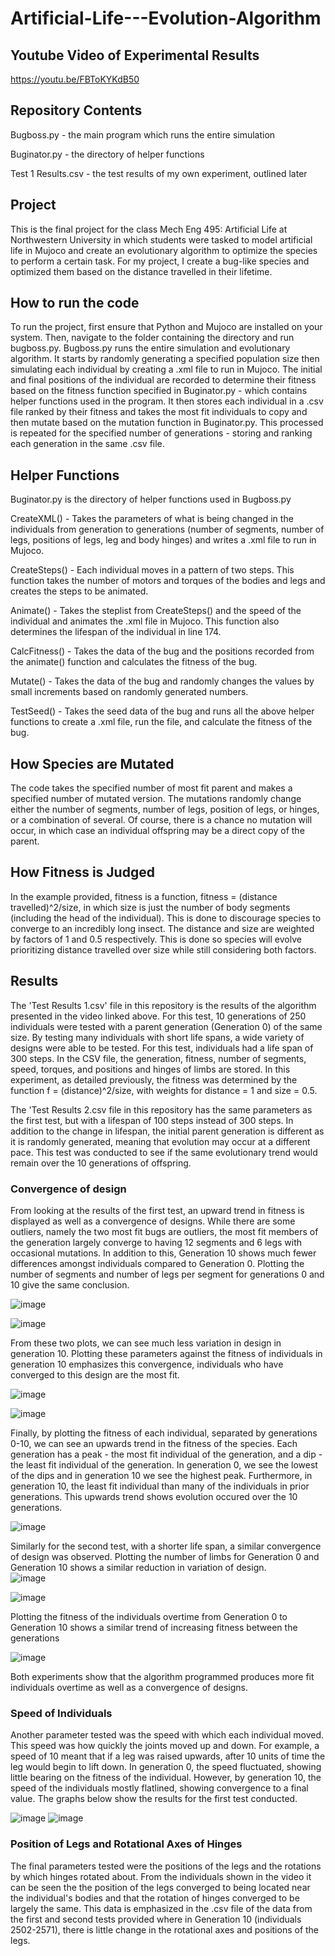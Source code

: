 # Artificial-Life---Evolution-Algorithm
## Youtube Video of Experimental Results
https://youtu.be/FBToKYKdB50

## Repository Contents
Bugboss.py - the main program which runs the entire simulation

Buginator.py - the directory of helper functions

Test 1 Results.csv - the test results of my own experiment, outlined later

## Project
This is the final project for the class Mech Eng 495: Artificial Life at Northwestern University in which students were tasked to model artificial life in Mujoco and create an evolutionary algorithm to optimize the species to perform a certain task.
For my project, I create a bug-like species and optimized them based on the distance travelled in their lifetime.  

## How to run the code 
To run the project, first ensure that Python and Mujoco are installed on your system.
Then, navigate to the folder containing the directory and run bugboss.py.
Bugboss.py runs the entire simulation and evolutionary algorithm.  It starts by randomly generating a specified population size then simulating each individual by creating a .xml file to run in Mujoco.  The initial and final positions of the individual are recorded to determine their fitness based on the fitness function specified in Buginator.py - which contains helper functions used in the program.  It then stores each individual in a .csv file ranked by their fitness and takes the most fit individuals to copy and then mutate based on the mutation function in Buginator.py.  This processed is repeated for the specified number of generations - storing and ranking each generation in the same .csv file.

## Helper Functions
Buginator.py is the directory of helper functions used in Bugboss.py

CreateXML() - Takes the parameters of what is being changed in the individuals from generation to generations (number of segments, number of legs, positions of legs, leg and body hinges) and writes a .xml file to run in Mujoco.

CreateSteps() - Each individual moves in a pattern of two steps.  This function takes the number of motors and torques of the bodies and legs and creates the steps to be animated.

Animate() - Takes the steplist from CreateSteps() and the speed of the individual and animates the .xml file in Mujoco.  This function also determines the lifespan of the individual in line 174.

CalcFitness() - Takes the data of the bug and the positions recorded from the animate() function and calculates the fitness of the bug.  

Mutate() - Takes the data of the bug and randomly changes the values by small increments based on randomly generated numbers.  

TestSeed() - Takes the seed data of the bug and runs all the above helper functions to create a .xml file, run the file, and calculate the fitness of the bug.

## How Species are Mutated
The code takes the specified number of most fit parent and makes a specified number of mutated version.  The mutations randomly change either the number of segments, number of legs, position of legs, or hinges, or a combination of several.  Of course, there is a chance no mutation will occur, in which case an individual offspring may be a direct copy of the parent.    

## How Fitness is Judged
In the example provided, fitness is a function, fitness = (distance travelled)^2/size, in which size is just the number of body segments (including the head of the individual).  This is done to discourage species to converge to an incredibly long insect.  The distance and size are weighted by factors of 1 and 0.5 respectively.  This is done so species will evolve prioritizing distance travelled over size while still considering both factors.  

## Results 
The 'Test Results 1.csv' file in this repository is the results of the algorithm presented in the video linked above.  For this test, 10 generations of 250 individuals were tested with a parent generation (Generation 0) of the same size.  By testing many individuals with short life spans, a wide variety of designs were able to be tested.  For this test, individuals had a life span of 300 steps.  In the CSV file, the generation, fitness, number of segments, speed, torques, and positions and hinges of limbs are stored.  In this experiment, as detailed previously, the fitness was determined by the function f = (distance)^2/size, with weights for distance = 1 and size = 0.5.  

The 'Test Results 2.csv file in this repository has the same parameters as the first test, but with a lifespan of 100 steps instead of 300 steps.  In addition to the change in lifespan, the initial parent generation is different as it is randomly generated, meaning that evolution may occur at a different pace.  This test was conducted to see if the same evolutionary trend would remain over the 10 generations of offspring.  

### Convergence of design
From looking at the results of the first test, an upward trend in fitness is displayed as well as a convergence of designs.  While there are some outliers, namely the two most fit bugs are outliers, the most fit members of the generation largely converge to having 12 segments and 6 legs with occasional mutations.  In addition to this, Generation 10 shows much fewer differences amongst individuals compared to Generation 0.  Plotting the number of segments and number of legs per segment for generations 0 and 10 give the same conclusion.  

![image](https://github.com/Luc3A/Artificial-Life---Evolution-Algorithm/assets/129191037/89e470e1-1ea1-44a8-a8dd-ef3015df35a8)

![image](https://github.com/Luc3A/Artificial-Life---Evolution-Algorithm/assets/129191037/820928ed-165e-4fbd-ba4c-c6a8a3ae3cdd)

From these two plots, we can see much less variation in design in generation 10.  Plotting these parameters against the fitness of individuals in generation 10 emphasizes this convergence, individuals who have converged to this design are the most fit.

![image](https://github.com/Luc3A/Artificial-Life---Evolution-Algorithm/assets/129191037/d01939d0-a581-4ae9-b86d-04e7f229a927)

![image](https://github.com/Luc3A/Artificial-Life---Evolution-Algorithm/assets/129191037/40c19a19-2e5d-4bc1-a126-731dc3a41cc1)


Finally, by plotting the fitness of each individual, separated by generations 0-10, we can see an upwards trend in the fitness of the species.  Each generation has a peak - the most fit individual of the generation, and a dip - the least fit individual of the generation.  In generation 0, we see the lowest of the dips and in generation 10 we see the highest peak.  Furthermore, in generation 10, the least fit individual than many of the individuals in prior generations. This upwards trend shows evolution occured over the 10 generations.  

![image](https://github.com/Luc3A/Artificial-Life---Evolution-Algorithm/assets/129191037/906a0465-0649-4450-96b2-d396ff209d79)

Similarly for the second test, with a shorter life span, a similar convergence of design was observed.  Plotting the number of limbs for Generation 0 and Generation 10 shows a similar reduction in variation of design.  
![image](https://github.com/Luc3A/Artificial-Life---Evolution-Algorithm/assets/129191037/d64327de-6f75-49a5-b818-a0868b0effb5)

![image](https://github.com/Luc3A/Artificial-Life---Evolution-Algorithm/assets/129191037/97ebf62d-b8bf-41d9-9ac3-1d0b5c2f1826)

Plotting the fitness of the individuals overtime from Generation 0 to Generation 10 shows a similar trend of increasing fitness between the generations 

![image](https://github.com/Luc3A/Artificial-Life---Evolution-Algorithm/assets/129191037/2e02cefd-5fcc-46aa-85ad-bec710569c9c)

Both experiments show that the algorithm programmed produces more fit individuals overtime as well as a convergence of designs.  

### Speed of Individuals
Another parameter tested was the speed with which each individual moved.  This speed was how quickly the joints moved up and down.  For example, a speed of 10 meant that if a leg was raised upwards, after 10 units of time the leg would begin to lift down.  In generation 0, the speed fluctuated, showing little bearing on the fitness of the individual.  However, by generation 10, the speed of the individuals mostly flatlined, showing convergence to a final value.  The graphs below show the results for the first test conducted.  

![image](https://github.com/Luc3A/Artificial-Life---Evolution-Algorithm/assets/129191037/f3096490-36c5-4e25-8a0e-2d2d88117045)
![image](https://github.com/Luc3A/Artificial-Life---Evolution-Algorithm/assets/129191037/e1141b8a-1ebd-4eb2-8fe3-8216d58f7b65)

### Position of Legs and Rotational Axes of Hinges
The final parameters tested were the positions of the legs and the rotations by which hinges rotated about.  From the individuals shown in the video it can be seen the the position of the legs converged to being located near the individual's bodies and that the rotation of hinges converged to be largely the same.  This data is emphasized in the .csv file of the data from the first and second tests provided where in Generation 10 (individuals 2502-2571), there is little change in the rotational axes and positions of the legs.

